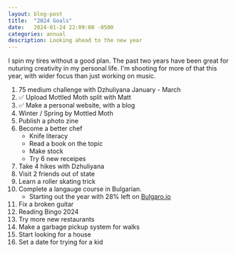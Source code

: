 ```yaml
---
layout: blog-post
title:  "2024 Goals"
date:   2024-01-24 22:09:08 -0500
categories: annual
description: Looking ahead to the new year
---
```


I spin my tires without a good plan. The past two years have been great for nuturing creativity in my personal life. I'm shooting for more of that this year, with wider focus than just working on music.

1. 75 medium challenge with Dzhuliyana January - March
2. ✅ Upload Mottled Moth split with Matt
3. ✅ Make a personal website, with a blog
4. Winter / Spring by Mottled Moth
5. Publish a photo zine
6. Become a better chef
    * Knife literacy
    * Read a book on the topic
    * Make stock
    * Try 6 new receipes
7. Take 4 hikes with Dzhuliyana
8. Visit 2 friends out of state 
9. Learn a roller skating trick
9. Complete a langauge course in Bulgarian.
    * Starting out the year with 28% left on [Bulgaro.io](http://bulgaro.io)
10. Fix a broken guitar
11. Reading Bingo 2024
12. Try more new restaurants
13. Make a garbage pickup system for walks
14. Start looking for a house
15. Set a date for trying for a kid
